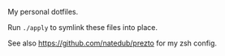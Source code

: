 My personal dotfiles.

Run `./apply` to symlink these files into place.

See also https://github.com/natedub/prezto for my zsh config.
